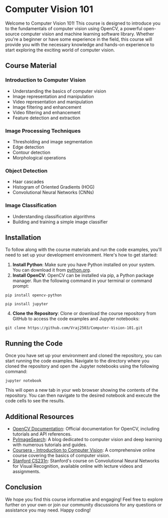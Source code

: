 <h1>Computer Vision 101</h1>

<p>Welcome to Computer Vision 101! This course is designed to introduce you to the fundamentals of computer vision using OpenCV, a powerful open-source computer vision and machine learning software library. Whether you're a beginner or have some experience in the field, this course will provide you with the necessary knowledge and hands-on experience to start exploring the exciting world of computer vision.</p>

<h2>Course Material</h2>

<h3>Introduction to Computer Vision</h3>
<ul>
  <li>Understanding the basics of computer vision</li>
  <li>Image representation and manipulation</li>
  <li>Video representation and manipulation</li>
  <li>Image filtering and enhancement</li>
  <li>Video filtering and enhancement</li>
  <li>Feature detection and extraction</li>
</ul>

<h3>Image Processing Techniques</h3>
<ul>
  <li>Thresholding and image segmentation</li>
  <li>Edge detection</li>
  <li>Contour detection</li>
  <li>Morphological operations</li>
</ul>

<h3>Object Detection</h3>
<ul>
  <li>Haar cascades</li>
  <li>Histogram of Oriented Gradients (HOG)</li>
  <li>Convolutional Neural Networks (CNNs)</li>
</ul>

<h3>Image Classification</h3>
<ul>
  <li>Understanding classification algorithms</li>
  <li>Building and training a simple image classifier</li>
</ul>

<h2>Installation</h2>

<p>To follow along with the course materials and run the code examples, you'll need to set up your development environment. Here's how to get started:</p>

<ol>
  <li><strong>Install Python</strong>: Make sure you have Python installed on your system. You can download it from <a href="https://www.python.org/">python.org</a>.</li>
  <li><strong>Install OpenCV</strong>: OpenCV can be installed via pip, a Python package manager. Run the following command in your terminal or command prompt:</li>
</ol>

<pre><code>pip install opencv-python</code></pre>

<pre><code>pip install jupyter</code></pre>

<ol start="4">
  <li><strong>Clone the Repository</strong>: Clone or download the course repository from GitHub to access the code examples and Jupyter notebooks:</li>
</ol>

<pre><code>git clone https://github.com/Vraj2503/Computer-Vision-101.git</code></pre>

<h2>Running the Code</h2>

<p>Once you have set up your environment and cloned the repository, you can start running the code examples. Navigate to the directory where you cloned the repository and open the Jupyter notebooks using the following command:</p>

<pre><code>jupyter notebook</code></pre>

<p>This will open a new tab in your web browser showing the contents of the repository. You can then navigate to the desired notebook and execute the code cells to see the results.</p>

<h2>Additional Resources</h2>

<ul>
  <li><a href="https://docs.opencv.org/">OpenCV Documentation</a>: Official documentation for OpenCV, including tutorials and API references.</li>
  <li><a href="https://www.pyimagesearch.com/">PyImageSearch</a>: A blog dedicated to computer vision and deep learning with numerous tutorials and guides.</li>
  <li><a href="https://www.coursera.org/learn/computer-vision-basics">Coursera - Introduction to Computer Vision</a>: A comprehensive online course covering the basics of computer vision.</li>
  <li><a href="http://cs231n.stanford.edu/">Stanford CS231n</a>: Stanford's course on Convolutional Neural Networks for Visual Recognition, available online with lecture videos and assignments.</li>
</ul>

<h2>Conclusion</h2>

<p>We hope you find this course informative and engaging! Feel free to explore further on your own or join our community discussions for any questions or assistance you may need. Happy coding!</p>
